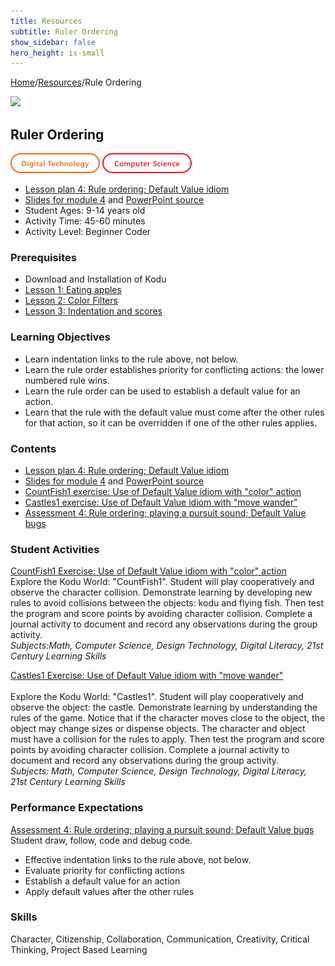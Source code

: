 ```yaml
---
title: Resources
subtitle: Ruler Ordering
show_sidebar: false
hero_height: is-small
---
```


[Home](..)/[Resources](.)/Rule Ordering

[![](https://www.kodugamelab.com/API/Thumbnail?world=iiFdblJT2UO1FXbL1eOXTg==)](https://worlds.kodugamelab.com/world/iiFdblJT2UO1FXbL1eOXTg==)

## Ruler Ordering
![Digital Technology](dt.png) ![Computer Science](cs.png)

* [Lesson plan 4: Rule ordering; Default Value idiom](https://www.cs.cmu.edu/~dst/Kodu/Curriculum/modules/04/lesson4.pdf)
* [Slides for module 4](https://www.cs.cmu.edu/~dst/Kodu/Curriculum/modules/04/slides4.pdf) and [PowerPoint source](https://www.cs.cmu.edu/~dst/Kodu/Curriculum/modules/04/slides4.pptx)
* Student Ages: 9-14 years old
* Activity Time: 45-60 minutes
* Activity Level: Beginner Coder

### Prerequisites 
* Download and Installation of Kodu
* [Lesson 1: Eating apples](eating_apples)
* [Lesson 2: Color Filters](color_filters)
* [Lesson 3: Indentation and scores](indentaion_and_scores) 

### Learning Objectives
* Learn indentation links to the rule above, not below.
* Learn the rule order establishes priority for conflicting actions: the lower numbered rule wins.
* Learn the rule order can be used to establish a default value for an action.
* Learn that the rule with the default value must come after the other rules for that action, so it can be overridden if one of the other rules applies. 

### Contents
* [Lesson plan 4: Rule ordering; Default Value idiom](https://www.cs.cmu.edu/~dst/Kodu/Curriculum/modules/04/lesson4.pdf)
* [Slides for module 4](https://www.cs.cmu.edu/~dst/Kodu/Curriculum/modules/04/slides4.pdf) and [PowerPoint source](https://www.cs.cmu.edu/~dst/Kodu/Curriculum/modules/04/slides4.pptx)
* [CountFish1 exercise: Use of Default Value idiom with "color" action](https://www.cs.cmu.edu/~dst/Kodu/Curriculum/modules/04/04-countfish1.pdf)
* [Castles1 exercise: Use of Default Value idiom with "move wander"](https://www.cs.cmu.edu/~dst/Kodu/Curriculum/modules/04/04-castles1.pdf)
* [Assessment 4: Rule ordering; playing a pursuit sound; Default Value bugs](https://www.cs.cmu.edu/~dst/Kodu/Curriculum/modules/04/questionnaire4.pdf)

### Student Activities
[CountFish1 Exercise: Use of Default Value idiom with "color" action](https://www.cs.cmu.edu/~dst/Kodu/Curriculum/modules/04/04-countfish1.pdf)<br>
Explore the Kodu World: "CountFish1". Student will play cooperatively and observe the character collision. Demonstrate learning by developing new rules to avoid collisions between the objects: kodu and flying fish. Then test the program and score points by avoiding character collision. Complete a journal activity to document and record any observations during the group activity.<br>
*Subjects:Math, Computer Science, Design Technology, Digital Literacy, 21st Century Learning Skills*

[Castles1 Exercise: Use of Default Value idiom with "move wander"](https://www.cs.cmu.edu/~dst/Kodu/Curriculum/modules/04/04-castles1.pdf)<br>  
Explore the Kodu World: "Castles1". Student will play cooperatively and observe the object: the castle. Demonstrate learning by understanding the rules of the game. Notice that if the character moves close to the object, the object may change sizes or dispense objects. The character and object must have a collision for the rules to apply. Then test the program and score points by avoiding character collision. Complete a journal activity to document and record any observations during the group activity.<br>
*Subjects: Math, Computer Science, Design Technology, Digital Literacy, 21st Century Learning Skills*

### Performance Expectations
[Assessment 4: Rule ordering; playing a pursuit sound; Default Value bugs](https://www.cs.cmu.edu/~dst/Kodu/Curriculum/modules/04/questionnaire4.pdf) Student draw, follow, code and debug code. 

* Effective indentation links to the rule above, not below.
* Evaluate priority for conflicting actions
* Establish a default value for an action
* Apply default values after the other rules

### Skills
Character,
Citizenship,
Collaboration,
Communication,
Creativity,
Critical Thinking,
Project Based Learning

    